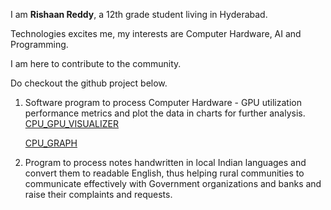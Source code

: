 I am **Rishaan Reddy**, a 12th grade student living in Hyderabad. 

Technologies excites me, my interests are Computer Hardware, AI and Programming. 

I am here to contribute to the community.

Do checkout the github project below.


1. Software program to process Computer Hardware - GPU utilization performance metrics and plot the data in charts for further analysis.
   [CPU_GPU_VISUALIZER](https://github.com/Rift2100/cpugpu_utilization)

   [CPU_GRAPH](https://github.com/Rift2100/cpugpu_utilization/blob/main/image.png?raw=true)
   
3. Program to process notes handwritten in local Indian languages and convert them to readable English, thus helping rural communities to communicate effectively with Government organizations and banks and raise their complaints and requests.
